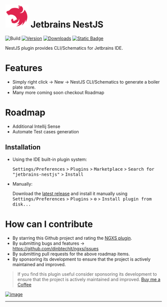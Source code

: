 # <img src="src/main/resources/META-INF/pluginIcon.svg" alt="drawing" width="75"/> Jetbrains NestJS

![Build](https://github.com/dinbtechit/ngxs/workflows/Build/badge.svg)
[![Version](https://img.shields.io/jetbrains/plugin/v/22604-ngxs.svg)](https://plugins.jetbrains.com/plugin/22604-ngxs)
[![Downloads](https://img.shields.io/jetbrains/plugin/d/22604-ngxs.svg)](https://plugins.jetbrains.com/plugin/22604-ngxs)
[![Static Badge](https://img.shields.io/badge/--FFDD04?style=flat&logo=buy-me-a-coffee&logoColor=222222&label=Buy%20Me%20a%20Coffee&labelColor=FFDD04&color=FFDD04&link=https%3A%2F%2Fwww.buymeacoffee.com%2Fdinbtechit)
](https://www.buymeacoffee.com/dinbtechit)


<!-- Plugin description -->
NestJS plugin provides CLI/Schematics for Jetbrains IDE.

# Features
- Simply right click -> New -> NestJS CLI/Schematics to generate a boiler plate store.
- Many more coming soon checkout Roadmap

# Roadmap
- Additional Intellij Sense
- Automate Test cases generation

<!-- Plugin description end -->

## Installation

- Using the IDE built-in plugin system:
  
  <kbd>Settings/Preferences</kbd> > <kbd>Plugins</kbd> > <kbd>Marketplace</kbd> > <kbd>Search for "jetbrains-nestjs"</kbd> >
  <kbd>Install</kbd>
  
- Manually:

  Download the [latest release](https://github.com/dinbtechit/jetbrains-nestjs/releases/latest) and install it manually using
  <kbd>Settings/Preferences</kbd> > <kbd>Plugins</kbd> > <kbd>⚙️</kbd> > <kbd>Install plugin from disk...</kbd>

# How can I contribute

- By starring this Github project and rating the [NGXS plugin](https://plugins.jetbrains.com/plugin/22604-ngxs).
- By submitting bugs and features -> https://github.com/dinbtechit/ngxs/issues
- By submitting pull requests for the above roadmap items.
- By sponsoring its development to ensure that the project is actively maintained and improved.

> If you find this plugin useful consider sponsoring its development to ensure that the project is actively maintained
> and improved. [Buy me a Coffee](https://www.buymeacoffee.com/dinbtechit)

[![image](https://www.buymeacoffee.com/assets/img/guidelines/download-assets-sm-1.svg)](https://www.buymeacoffee.com/dinbtechit)

---
